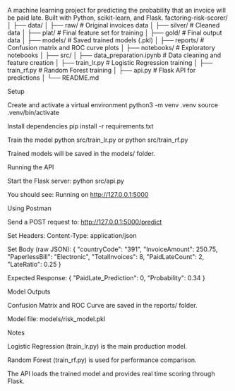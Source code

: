 A machine learning project for predicting the probability that an invoice will be paid late. Built with Python, scikit-learn, and Flask.
factoring-risk-scorer/
│
├── data/
│   ├── raw/              # Original invoices data
│   ├── silver/           # Cleaned data
│   ├── plat/             # Final feature set for training
│   ├── gold/             # Final output data
│
├── models/               # Saved trained models (.pkl)
│
├── reports/              # Confusion matrix and ROC curve plots
│
├── notebooks/            # Exploratory notebooks
│
├── src/
│   ├── data_preparation.ipynb  # Data cleaning and feature creation
│   ├── train_lr.py             # Logistic Regression training
│   ├── train_rf.py             # Random Forest training
│   ├── api.py                  # Flask API for predictions
│
└── README.md

Setup

Create and activate a virtual environment
python3 -m venv .venv
source .venv/bin/activate

Install dependencies
pip install -r requirements.txt


Train the model
python src/train_lr.py
or
python src/train_rf.py

Trained models will be saved in the models/ folder.

Running the API

Start the Flask server:
python src/api.py

You should see:
Running on http://127.0.0.1:5000

Using Postman

Send a POST request to:
http://127.0.0.1:5000/predict

Set Headers:
Content-Type: application/json

Set Body (raw JSON):
{
  "countryCode": "391",
  "InvoiceAmount": 250.75,
  "PaperlessBill": "Electronic",
  "TotalInvoices": 8,
  "PaidLateCount": 2,
  "LateRatio": 0.25
}

Expected Response:
{
    "PaidLate_Prediction": 0,
    "Probability": 0.34
}

Model Outputs

Confusion Matrix and ROC Curve are saved in the reports/ folder.

Model file: models/risk_model.pkl

Notes

Logistic Regression (train_lr.py) is the main production model.

Random Forest (train_rf.py) is used for performance comparison.

The API loads the trained model and provides real time scoring through Flask.
